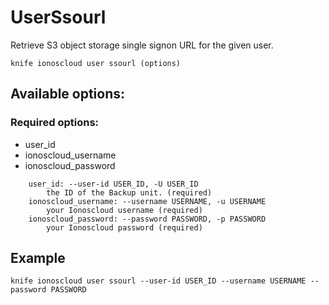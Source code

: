 # UserSsourl

Retrieve S3 object storage single signon URL for the given user.

```text
knife ionoscloud user ssourl (options)
```

## Available options:

### Required options:

* user_id
* ionoscloud_username
* ionoscloud_password

```text
    user_id: --user-id USER_ID, -U USER_ID
        the ID of the Backup unit. (required)
    ionoscloud_username: --username USERNAME, -u USERNAME
        your Ionoscloud username (required)
    ionoscloud_password: --password PASSWORD, -p PASSWORD
        your Ionoscloud password (required)
```

## Example

```text
knife ionoscloud user ssourl --user-id USER_ID --username USERNAME --password PASSWORD
```
